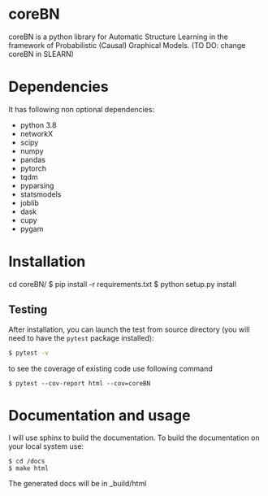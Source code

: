 coreBN
=====


coreBN is a python library for Automatic Structure Learning in the framework of Probabilistic (Causal) Graphical Models. (TO DO: change coreBN in SLEARN)


Dependencies
=============

It has following non optional dependencies:
- python 3.8
- networkX
- scipy 
- numpy
- pandas
- pytorch
- tqdm
- pyparsing
- statsmodels
- joblib
- dask
- cupy
- pygam


Installation
============

cd coreBN/
$ pip install -r requirements.txt
$ python setup.py install

Testing
-------

After installation, you can launch the test from
source directory (you will need to have the ``pytest`` package installed):
```bash
$ pytest -v
```
to see the coverage of existing code use following command
```
$ pytest --cov-report html --cov=coreBN
```

Documentation and usage
=======================


I will use sphinx to build the documentation. To build the documentation on your local system use:
```
$ cd /docs
$ make html
```
The generated docs will be in _build/html


